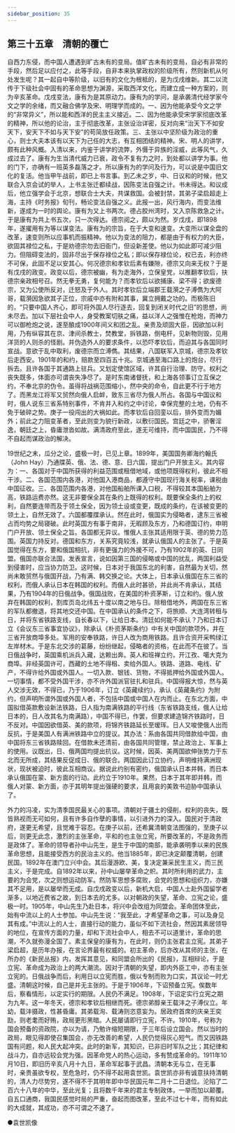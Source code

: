 ```yaml
---
sidebar_position: 35
---
```


## 第三十五章　清朝的覆亡

自西力东侵，而中国人遭遇到旷古未有的变局。值旷古未有的变局，自必有非常的手段，然后足以应付之，此等手段，自非本来执掌政权的阶级所有，然则新机从何处发生呢？其一起自中等阶级，以旧有的文化为根柢的，是为戊戌维新。其二以流传于下级社会中固有的革命思想为渊源，采取西洋文化，而建立成一种方案的，则为辛亥革命。戊戌变法，康有为是其原动力。康有为的学问，是承袭清代经学家今文之学的余绪，而又融合佛学及宋、明理学而成的。一、因为他能承受今文之学的“非常异义”，所以能和西洋的民主主义接近。二、因为他能承受宋学家彻底改革的精神，所以他的论治，主于彻底改革，主张设治详密，反对向来“治天下不如安天下，安天下不如与天下安”的苟简放任政策。三、主张以中坚阶级为政治的重心，则士大夫本该有以天下为己任的大志，有互相团结的精神。宋、明人的讲学，颇有此种风概。入清以来，内鉴于讲学的流弊，外慑于异族的淫威，此等风气，久成过去了。康有为生当清代威力已衰，政令不复有力之时，到处都以讲学为事。他的门下，亦确有一班英多磊落之才。所以康有为的学问及行为，可以说是中国旧文化的复活。他当甲午战前，即已上书言事。到乙未之岁，中、日议和的时候，他又联合入京会试的举人，上书主张迁都续战，因陈变法自强之计。书未得达。和议成后，他立强学会于北京，想联合士大夫，共谋救国。会被封禁，其弟子梁启超走上海，主持《时务报》旬刊，畅论变法自强之义。此报一出，风行海内，而变法维新，遂成为一时的舆论。康有为又上书两次。德占胶州湾时，又入京陈救急之计。于是康有为共上书五次，只一次得达。德宗阅之，颇以为然。岁戊戌，即1898年，遂擢用有为等以谋变法。康有为的宗旨，在于大变和速变。大变所以谋全盘的改革，速变则所以应事机而振精神。他以为变法的阻力，都是由于有权力的大臣，欲固其禄位之私，于是劝德宗勿去旧衙门，但设新差使。他以为如此即可减少阻力。但阻碍变法的，固非尽出于保存禄位之私；即以保存禄位论，权已去，利亦终不可保，此固不足以安其心。何况德宗和孝钦后素有嫌隙，德宗又向来无权？于是有戊戌的政变。政变以后，德宗被幽，有为走海外，立保皇党，以推翻孝钦后，扶德宗亲政相号召。然无拳无勇，复何能为？而孝钦后以欲捕康、梁不得；欲废德宗，又为公使所反对，迁怒及于外人。其时孝钦后立端郡王载漪之子溥儁为大阿哥，载漪因急欲其子正位，宗戚中亦有附和其事，冀立拥戴之功的。而极陈旧的，“只要中国人齐心，即可将外国人尽行逐去，回复到闭关时代之旧”的思想，尚未尽去。加以下层社会中人，身受教案切肤之痛，益以洋人之强惟在枪炮，而神力可以御枪炮之说，遂至酿成1900年间义和团之乱。亲贵及顽固大臣，因欲加以利用，乃有纵容其在京、津间杀教士，焚教堂，拆铁路，倒电杆，见新物则毁，见用洋货的人则杀的怪剧。并伪造外人的要求条件，以恐吓孝钦后，而迫其与各国同时宣战。意欲于乱中取利，废德宗而立溥儁。其结果，八国联军入京城，德宗及孝钦后走西安。1901年的和约，赔款至四百五十兆。京城通至海口路上的炮台，尽行拆去。且许各国于其通路上驻兵。又划定使馆区域，许其自行治理、防守。权利之丧失既多，体面亦可谓丧失净尽了。是时东南诸督抚，和上海各领事订立互保之约，不奉北京的伪令。虽得将战祸范围缩小，然中央的命令，自此更不行于地方了。而黑龙江将军又贸然向俄人启衅，致东三省尽为俄人所占。各国与中国议和时，俄人说东三省系特别事件，不肯并入和约之中讨论，幸保完整的土地，仍有不免于破碎之势。庚子一役闯出的大祸如此。而孝钦后自回銮以后，排外变而为媚外；前此之力阻变革者，至此则变为貌行新政，以敷衍国民。宫廷之中，骄奢淫逸，朝廷之上，昏庸泄沓如故。满清政府至此，遂无可维持，而中国国民，乃不得不自起而谋政治的解决。

19世纪之末，瓜分之论，盛极一时，已见上章。1899年，美国国务卿海约翰氏（John Hay）乃通牒英、俄、法、德、意、日六国，提出门户开放主义。其内容为：一、各国对于中国所获得的利益范围或租借地域，或他项既得权利，彼此不相干涉。二、各国范围内各港，对他国入港商品，都遵守中国现行海关税率，课税由中国征收。三、各国范围内各港，对他国船舶所课入口税，不得较其本国船舶为高，铁路运费亦然。这无非要保全其在条约上既得的权利。既要保全条约上的权利，自然要连带而及于领土保全，因为领土设或变更，既成的条约，在该被变更的领土上，自然无效了。六国都覆牒承认。然在此时，俄国实为侵略者，逮东三省被占而均势之局寝破。此时英国方有事于南非，无暇顾及东方，乃和德国订约，申明门户开放、领土保全之旨。各国都无异议。惟俄人主张其适用限于英、德的势力范围。英国力持反对。德国和东方，关系究竟较浅，就承认俄国人的主张了。于是英国觉得在东方，要和俄国相抗，非有更强力的外援不可，乃有1902年的英、日同盟。俄国亦联合法国，发表宣言，说如因第三国的侵略或中国的扰乱，两国利益受到侵害时，应当协力防卫。这时候，日本对于我国东北的利害，自然最为关切，然尚未敢贸然与俄国开战，乃有满、韩交换之论。大体上，日本承认俄国在东三省的权利，而俄人承认日本在韩国的权利。而俄人此时甚骄，并此尚不肯承认，其结果，乃有1904年的日俄战争。俄国战败，在美国的朴资茅斯，订立和约。俄人放弃在韩国的权利，割库页岛北纬五十度以南之地与日。除租借地外，两国在东三省的军队都撤退，将其地交还中国。在中国承认的条件之下，将旅顺、大连湾转租与日，并将东省铁路支线，自长春以下，让给日本。清廷如何能不承认？乃和日本订立《会议东三省事宜协议》，除承认《朴资茅斯条约》中有关中国的款项外，并在三省开放商埠多处。军用的安奉铁路，许日人改为商用铁路。且许合资开采鸭绿江左岸材木。于是东北交涉的葛藤，纷纷继起，侵略者的资格，在此而不在彼了。当日俄战争时，英国乘机派兵入藏，达赖出奔。英人和班禅立约，开江孜、噶大克为商埠。非经英国许可，西藏的土地不得租、卖给外国人。铁路、道路、电线、矿产，不得许给外国或外国人。一切入款、银钱、货物，不得抵押给外国或外国人。一切事情，都不受外国干涉，亦不许外国派官驻扎和驻兵。中国得报大惊，然与英人交涉无效，不得已，乃于1906年，订立《英藏续约》，承认《英藏条约》为附约，但声明所谓外国或外国人者，不包括中国或中国人在内而止。在东北方面，中国拟借英款敷设新法铁路，日人指为南满铁路的平行线（东省铁路支线，俄人让给日本的，日人改其名为南满路），中国不得已，作罢，但要求建造锦齐铁路时，日不反对。中国因欲借英、美的款项，将锦齐铁路延长至瑷珲。日人又唆使俄人出而反抗，于是美国人有满洲铁路中立的提议。其办法：系由各国共同借款给中国，由中国将东三省铁路赎回。在借款未还清前，由各国共同管理，禁止政治上、军事上的使用。议既出，日、俄两国均提出抗议。这时候，因英、美两国欲伸张势力于东北而无所成，其结果反促成日、俄的联合。两国因此订立协约，声明维持满洲现状，现状被迫时，彼此互相商议。据说此约别有密约，俄国承认日本并韩，而日本承认俄国在蒙、新方面的行动。此约立于1910年。果然，日本于其年即并韩，而俄人对蒙、新方面，亦于其明年提出强硬的要求，且用哀的美敦书迫胁中国承认了。

外力的冯凌，实为清季国民最关心的事项。清朝对于疆土的侵削，权利的丧失，既皆熟视而无可如何，且有许多自作孽的事情，以引进外力的深入。国民对于清政府，遂更无希望，且觉难于容忍。在庚子以前，还希冀清朝变法图强的，至庚子以后，则更无此念，激烈的主张革命，平和的也主张立宪，所要改革的，不是政务而是政体了。革命的领导者孙中山先生，是生于中国的南部，能承袭明季以来的民族革命思想，且能接受西方的民治主义的。他当1885年，即已决定颠覆清朝，创建民国。1892年在澳门立兴中会。其后漫游欧、美，复决定兼采民生主义，而三民主义，于是完成。自1892年以来，孙中山屡举革命之帜。其时所利用的武力，主要的为会党，次之则想运动防军。然防军思想多腐败，会党的思想和组织力，亦嫌其不足用，是以屡举而无成。自戊戌政变以后，新机大启，中国人士赴外国留学者渐多，以地近费省之故，到日本去的尤多。以对朝政的失望，革命、立宪之论，盛极一时。1905年，中山先生乃赴日本，将兴中会改组为同盟会。革命团体至此，始有中流以上的人士参加。中山先生说：“我至此，才希望革命之事，可以及身见其有成。”中流以上的人士，直接行动的能力，虽似不如下流社会，然因其素居领导的地位，在宣传方面的力量，却和下流社会中人，相去不可以道里计，革命的思潮，不久就弥漫全国了。素主保皇的康有为，在此时，则仍主张君主立宪。其弟子梁启超，是历年办报，在言论界最有权威的。初主革命，后亦改从其师的主张，在所办的《新民丛报》内，发挥其意见，和同盟会所出的《民报》，互相辩论，于是立宪、革命成为政治上的两大潮流。因对于清朝的失望，即内外臣工中，亦有主张立宪的。日俄战争而后，利用日以立宪而胜，俄以专制而败为口实，其议论一时尤盛。清朝这时候，自己是并无主张的。于是于1906年，下诏预备立宪。俟数年后，察看情形，以定实行的期限。人民仍不满足。1908年，下诏定实行立宪之期为九年。这一年冬天，德宗和孝钦后相继而死。德宗弟醇亲王载沣之子溥仪立。年幼，载沣摄政，性甚昏庸。其弟载洵、载涛则恣意妄为。居政府首席的庆亲王奕劻，则老耄而好贿，政局更形黑暗。人民屡请即行立宪，不许。1910年，号称为国会预备的资政院，亦以为请，乃勉许缩短期限，于三年后设立国会。然以当时的政局，眼见得即使召集国会，亦无改善的希望，人民仍觉得灰心短气。而又因铁路国有问题，和人民大起冲突。此时的新军，其知识，已非旧时军队之比；其纪律和战斗力，自亦远较会党为强。因革命党人的热心运动，多有赞成革命的。1911年10月10日，即旧历辛亥八月十九日，革命军起事于武昌。清朝本无与立，在无事时，亲贵虽欲专权，至危急时，仍不得不起用袁世凯。袁世凯亦非有诚意扶持清朝的，清人力尽势穷，遂不得不于其明年即中华民国元年二月十二日退位。沦陷了二百六十八年的中华，至此光复；且将数千年来的君主专制政体，一举而加以颠覆。自五口通商，我国民感觉时局的严重，奋起而图改革，至此不过七十年，而有如此的大成就，其成功，亦不可谓之不速了。

●袁世凯像
